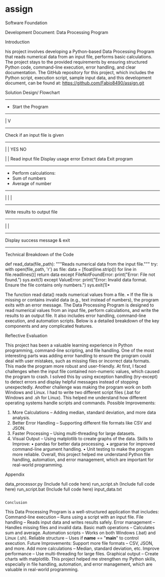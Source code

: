 # assign
Software Foundation





Development Document: Data Processing Program


Introduction

his project involves developing a Python-based Data Processing Program that reads numerical data from an input file, performs basic calculations.  The project stays to the provided requirements by ensuring structured Python code, command-line execution, error handling, and clear documentation.
The GitHub repository for this project, which includes the Python script, execution script, sample input data, and this development document, can be found at:
https://github.com/Fabio8490/assign.git


Solution Design/ Flowchart


-	- - - - - - - - - - - - -  - - - - -
-	Start the Program
-	--------------------------------
|
V

-	- - - - - - - - - - - - -  - - - - -
Check if an input file is given
-	--------------------------------
|
|
YES                          NO

|
|
                       Read input file                       Display usage error
              Extract data                             Exit program







-	- - - - - - - - - - - - -  - - - - -
-	Perform calculations:
-	Sum of numbers
-	Average of number
-	--------------------------------
|
|
|

-	- - - - - - - - - - - - -  - - - - -
Write results to output file
-	--------------------------------
|
|
-	- - - - - - - - - - - - -  - - - - -
Display success
message & exit
-	--------------------------------


Technical Breakdown of the Code


def read_data(file_path):
    """Reads numerical data from the input file."""
    try:
        with open(file_path, 'r') as file:
            data = [float(line.strip()) for line in file.readlines()]
        return data
    except FileNotFoundError:
        print("Error: File not found.")
        sys.exit(1)
    except ValueError:
        print("Error: Invalid data format. Ensure the file contains only numbers.")
        sys.exit(1)• 


 The function read data() reads numerical values from a file.
•  If the file is missing or contains invalid data (e.g., text instead of numbers), the program exits with an error message.
The Data Processing Program is designed to read numerical values from an input file, perform calculations, and write the results to an output file. It also includes error handling, command-line execution, and automation scripts. Below is a detailed breakdown of the key components and any complicated features.


Reflective Evaluation

This project has been a valuable learning experience in Python programming, command-line scripting, and file handling. One of the most interesting parts was adding error handling to ensure the program could deal with user mistakes, such as missing files or incorrect data formats. This made the program more robust and user-friendly.
At first, I faced challenges when the input file contained non-numeric values, which caused the program to crash. I solved this by using exception handling (try-except) to detect errors and display helpful messages instead of stopping unexpectedly.
Another challenge was making the program work on both Windows and Linux. I had to write two different script files (.bat for Windows and .sh for Linux). This helped me understand how different operating systems handle scripts and commands.
Possible Improvements:
1.	More Calculations – Adding median, standard deviation, and more data analysis.
2.	Better Error Handling – Supporting different file formats like CSV and JSON.
3.	Faster Processing – Using multi-threading for large datasets.
4.	Visual Output – Using matplotlib to create graphs of the data.
Skills to Improve:
•	pandas for better data processing.
•	argparse for improved command-line argument handling.
•	Unit testing to make the program more reliable.
Overall, this project helped me understand Python file handling, automation, and error management, which are important for real-world programming.



                                                                    



Appendix

data_processor.py
(Include full code here)
run_script.sh
(Include full code here)
run_script.bat
(Include full code here)
input_data.txt



                                                                 Conclusion 
This Data Processing Program is a well-structured application that includes:
 Command-line execution – Runs using a script with an input file.
 File handling – Reads input data and writes results safely.
 Error management – Handles missing files and invalid data.
 Basic math operations – Calculates sum and average.
 Automation scripts – Works on both Windows (.bat) and Linux (.sh).
 Reliable structure – Uses if __name__ == "__main__" to control execution.
Future Improvements:
 Support more file formats – CSV, JSON, and more.
 Add more calculations – Median, standard deviation, etc.
 Improve performance – Use multi-threading for large files.
 Graphical output – Create charts with matplotlib.
This project helped me strengthen my Python skills, especially in file handling, automation, and error management, which are valuable in real-world programming.

